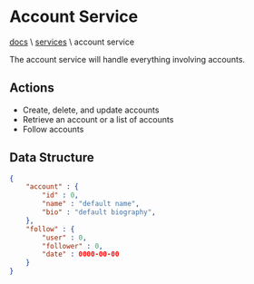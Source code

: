 # Account Service

[docs](../info_docs.md) \ [services](./info_services.md) \ account service

The account service will handle everything involving accounts.

## Actions

- Create, delete, and update accounts
- Retrieve an account or a list of accounts
- Follow accounts

## Data Structure

```json
{
    "account" : {
        "id" : 0,
        "name" : "default name",
        "bio" : "default biography",
    },
    "follow" : {
        "user" : 0,
        "follower" : 0,
        "date" : 0000-00-00
    }
}
```
